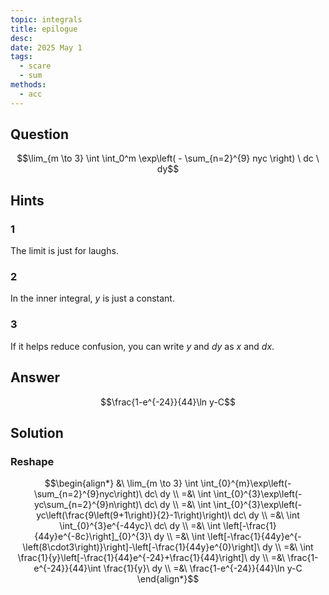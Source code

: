 ```yaml
---
topic: integrals
title: epilogue
desc: 
date: 2025 May 1
tags:
  - scare
  - sum
methods:
  - acc
---
```



## Question
```math
\lim_{m \to 3}
  \int
    \int_0^m
      \exp\left(
        - \sum_{n=2}^{9}
          nyc
      \right)
  \ dc
\ dy
```


## Hints

### 1
The limit is just for laughs.

### 2
In the inner integral, $y$ is just a constant.

### 3
If it helps reduce confusion, you can write $y$ and $dy$ as $x$ and $dx$.


## Answer
```math
\frac{1-e^{-24}}{44}\ln y-C
```


## Solution

### Reshape
```math
\begin{align*}
  &\ \lim_{m \to 3} \int \int_{0}^{m}\exp\left(-\sum_{n=2}^{9}nyc\right)\ dc\ dy
  \\ =&\ \int \int_{0}^{3}\exp\left(-yc\sum_{n=2}^{9}n\right)\ dc\ dy
  \\ =&\ \int \int_{0}^{3}\exp\left(-yc\left(\frac{9\left(9+1\right)}{2}-1\right)\right)\ dc\ dy
  \\ =&\ \int \int_{0}^{3}e^{-44yc}\ dc\ dy
  \\ =&\ \int \left[-\frac{1}{44y}e^{-8c}\right]_{0}^{3}\ dy
  \\ =&\ \int \left[-\frac{1}{44y}e^{-\left(8\cdot3\right)}\right]-\left[-\frac{1}{44y}e^{0}\right]\ dy
  \\ =&\ \int \frac{1}{y}\left[-\frac{1}{44}e^{-24}+\frac{1}{44}\right]\ dy
  \\ =&\ \frac{1-e^{-24}}{44}\int \frac{1}{y}\ dy
  \\ =&\ \frac{1-e^{-24}}{44}\ln y-C
\end{align*}
```
